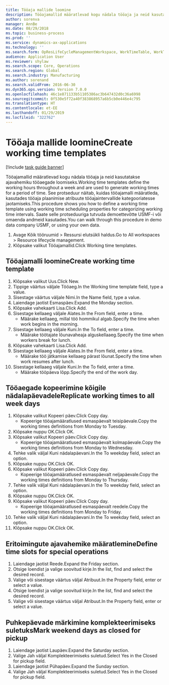 ```yaml
---
title: Tööaja mallide loomine
description: Tööajamallid määratlevad kogu nädala tööaja ja neid kasutatakse ajavahemiku tööaegade loomiseks.
author: sorenva
manager: AnnBe
ms.date: 08/29/2018
ms.topic: business-process
ms.prod: ''
ms.service: dynamics-ax-applications
ms.technology: ''
ms.search.form: OpResLifeCycleManagementWorkspace, WorkTimeTable, WorkTimeCopyDayDialog
audience: Application User
ms.reviewer: shylaw
ms.search.scope: Core, Operations
ms.search.region: Global
ms.search.industry: Manufacturing
ms.author: sorenand
ms.search.validFrom: 2016-06-30
ms.dyn365.ops.version: Version 7.0.0
ms.openlocfilehash: 46c1e871133b51105386ac3b647432d0c36a6998
ms.sourcegitcommit: 0f530e5f72a40f383868957a6b5cb0e446e4c795
ms.translationtype: HT
ms.contentlocale: et-EE
ms.lasthandoff: 01/29/2019
ms.locfileid: "322762"
---
```

# <a name="create-working-time-templates"></a><span data-ttu-id="1931a-103">Tööaja mallide loomine</span><span class="sxs-lookup"><span data-stu-id="1931a-103">Create working time templates</span></span>

[!include [task guide banner](../../includes/task-guide-banner.md)]

<span data-ttu-id="1931a-104">Tööajamallid määratlevad kogu nädala tööaja ja neid kasutatakse ajavahemiku tööaegade loomiseks.</span><span class="sxs-lookup"><span data-stu-id="1931a-104">Working time templates define the working hours throughout a week and are used to generate working times for a period of time.</span></span> <span data-ttu-id="1931a-105">See protseduur näitab, kuidas tööajamalli määratleda, kasutades tööaja plaanimise atribuute tööajaintervallide kategooriatesse jaotamiseks.</span><span class="sxs-lookup"><span data-stu-id="1931a-105">This procedure shows you how to define a working time template using working time scheduling properties for categorizing working time intervals.</span></span> <span data-ttu-id="1931a-106">Saate selle protseduuriga tutvuda demoettevõtte USMF-i või omaenda andmeid kasutades.</span><span class="sxs-lookup"><span data-stu-id="1931a-106">You can walk through this procedure in demo data company USMF, or using your own data.</span></span>

1. <span data-ttu-id="1931a-107">Avage Kõik tööruumid > Ressursi elutsükli haldus.</span><span class="sxs-lookup"><span data-stu-id="1931a-107">Go to All workspaces > Resource lifecycle management.</span></span>
2. <span data-ttu-id="1931a-108">Klõpsake valikut Tööajamallid.</span><span class="sxs-lookup"><span data-stu-id="1931a-108">Click Working time templates.</span></span>

## <a name="create-working-time-template"></a><span data-ttu-id="1931a-109">Tööajamalli loomine</span><span class="sxs-lookup"><span data-stu-id="1931a-109">Create working time template</span></span>
1. <span data-ttu-id="1931a-110">Klõpsake valikut Uus.</span><span class="sxs-lookup"><span data-stu-id="1931a-110">Click New.</span></span>
2. <span data-ttu-id="1931a-111">Tippige väärtus väljale Tööaeg.</span><span class="sxs-lookup"><span data-stu-id="1931a-111">In the Working time template field, type a value.</span></span>
3. <span data-ttu-id="1931a-112">Sisestage väärtus väljale Nimi.</span><span class="sxs-lookup"><span data-stu-id="1931a-112">In the Name field, type a value.</span></span>
4. <span data-ttu-id="1931a-113">Laiendage jaotist Esmaspäev.</span><span class="sxs-lookup"><span data-stu-id="1931a-113">Expand the Monday section.</span></span>
5. <span data-ttu-id="1931a-114">Klõpsake vahekaarti Lisa.</span><span class="sxs-lookup"><span data-stu-id="1931a-114">Click Add.</span></span>
6. <span data-ttu-id="1931a-115">Sisestage kellaaeg väljale Alates.</span><span class="sxs-lookup"><span data-stu-id="1931a-115">In the From field, enter a time.</span></span>
    * <span data-ttu-id="1931a-116">Määrake kellaaeg, millal töö hommikul algab.</span><span class="sxs-lookup"><span data-stu-id="1931a-116">Specify the time when work begins in the morning.</span></span>  
7. <span data-ttu-id="1931a-117">Sisestage kellaaeg väljale Kuni.</span><span class="sxs-lookup"><span data-stu-id="1931a-117">In the To field, enter a time.</span></span>
    * <span data-ttu-id="1931a-118">Määrake töötajate lõunavaheaja alguskellaaeg.</span><span class="sxs-lookup"><span data-stu-id="1931a-118">Specify the time when workers break for lunch.</span></span>  
8. <span data-ttu-id="1931a-119">Klõpsake vahekaarti Lisa.</span><span class="sxs-lookup"><span data-stu-id="1931a-119">Click Add.</span></span>
9. <span data-ttu-id="1931a-120">Sisestage kellaaeg väljale Alates.</span><span class="sxs-lookup"><span data-stu-id="1931a-120">In the From field, enter a time.</span></span>
    * <span data-ttu-id="1931a-121">Määrake töö jätkamise kellaaeg pärast lõunat.</span><span class="sxs-lookup"><span data-stu-id="1931a-121">Specify the time when work resumes after lunch.</span></span>  
10. <span data-ttu-id="1931a-122">Sisestage kellaaeg väljale Kuni.</span><span class="sxs-lookup"><span data-stu-id="1931a-122">In the To field, enter a time.</span></span>
    * <span data-ttu-id="1931a-123">Määrake tööpäeva lõpp.</span><span class="sxs-lookup"><span data-stu-id="1931a-123">Specify the end of the work day.</span></span>  

## <a name="replicate-working-times-to-all-week-days"></a><span data-ttu-id="1931a-124">Tööaegade kopeerimine kõigile nädalapäevadele</span><span class="sxs-lookup"><span data-stu-id="1931a-124">Replicate working times to all week days</span></span>
1. <span data-ttu-id="1931a-125">Klõpsake valikut Kopeeri päev.</span><span class="sxs-lookup"><span data-stu-id="1931a-125">Click Copy day.</span></span>
    * <span data-ttu-id="1931a-126">Kopeerige tööajamääratlused esmaspäevalt teisipäevale.</span><span class="sxs-lookup"><span data-stu-id="1931a-126">Copy the working times definitions from Monday to Tuesday.</span></span>  
2. <span data-ttu-id="1931a-127">Klõpsake nuppu OK.</span><span class="sxs-lookup"><span data-stu-id="1931a-127">Click OK.</span></span>
3. <span data-ttu-id="1931a-128">Klõpsake valikut Kopeeri päev.</span><span class="sxs-lookup"><span data-stu-id="1931a-128">Click Copy day.</span></span>
    * <span data-ttu-id="1931a-129">Kopeerige tööajamääratlused esmaspäevalt kolmapäevale.</span><span class="sxs-lookup"><span data-stu-id="1931a-129">Copy the working times definitions from Monday to Wednesday.</span></span>  
4. <span data-ttu-id="1931a-130">Tehke valik väljal Kuni nädalapäevani.</span><span class="sxs-lookup"><span data-stu-id="1931a-130">In the To weekday field, select an option.</span></span>
5. <span data-ttu-id="1931a-131">Klõpsake nuppu OK.</span><span class="sxs-lookup"><span data-stu-id="1931a-131">Click OK.</span></span>
6. <span data-ttu-id="1931a-132">Klõpsake valikut Kopeeri päev.</span><span class="sxs-lookup"><span data-stu-id="1931a-132">Click Copy day.</span></span>
    * <span data-ttu-id="1931a-133">Kopeerige tööajamääratlused esmaspäevalt neljapäevale.</span><span class="sxs-lookup"><span data-stu-id="1931a-133">Copy the working times definitions from Monday to Thursday.</span></span>  
7. <span data-ttu-id="1931a-134">Tehke valik väljal Kuni nädalapäevani.</span><span class="sxs-lookup"><span data-stu-id="1931a-134">In the To weekday field, select an option.</span></span>
8. <span data-ttu-id="1931a-135">Klõpsake nuppu OK.</span><span class="sxs-lookup"><span data-stu-id="1931a-135">Click OK.</span></span>
9. <span data-ttu-id="1931a-136">Klõpsake valikut Kopeeri päev.</span><span class="sxs-lookup"><span data-stu-id="1931a-136">Click Copy day.</span></span>
    * <span data-ttu-id="1931a-137">Kopeerige tööajamääratlused esmaspäevalt reedele.</span><span class="sxs-lookup"><span data-stu-id="1931a-137">Copy the working times definitions from Monday to Friday.</span></span>  
10. <span data-ttu-id="1931a-138">Tehke valik väljal Kuni nädalapäevani.</span><span class="sxs-lookup"><span data-stu-id="1931a-138">In the To weekday field, select an option.</span></span>
11. <span data-ttu-id="1931a-139">Klõpsake nuppu OK.</span><span class="sxs-lookup"><span data-stu-id="1931a-139">Click OK.</span></span>

## <a name="define-time-slots-for-special-operations"></a><span data-ttu-id="1931a-140">Eritoimingute ajavahemike määratlemine</span><span class="sxs-lookup"><span data-stu-id="1931a-140">Define time slots for special operations</span></span>
1. <span data-ttu-id="1931a-141">Laiendage jaotist Reede.</span><span class="sxs-lookup"><span data-stu-id="1931a-141">Expand the Friday section.</span></span>
2. <span data-ttu-id="1931a-142">Otsige loendist ja valige soovitud kirje.</span><span class="sxs-lookup"><span data-stu-id="1931a-142">In the list, find and select the desired record.</span></span>
3. <span data-ttu-id="1931a-143">Valige või sisestage väärtus väljal Atribuut.</span><span class="sxs-lookup"><span data-stu-id="1931a-143">In the Property field, enter or select a value.</span></span>
4. <span data-ttu-id="1931a-144">Otsige loendist ja valige soovitud kirje.</span><span class="sxs-lookup"><span data-stu-id="1931a-144">In the list, find and select the desired record.</span></span>
5. <span data-ttu-id="1931a-145">Valige või sisestage väärtus väljal Atribuut.</span><span class="sxs-lookup"><span data-stu-id="1931a-145">In the Property field, enter or select a value.</span></span>

## <a name="mark-weekend-days-as-closed-for-pickup"></a><span data-ttu-id="1931a-146">Puhkepäevade märkimine komplekteerimiseks suletuks</span><span class="sxs-lookup"><span data-stu-id="1931a-146">Mark weekend days as closed for pickup</span></span>
1. <span data-ttu-id="1931a-147">Laiendage jaotist Laupäev.</span><span class="sxs-lookup"><span data-stu-id="1931a-147">Expand the Saturday section.</span></span>
2. <span data-ttu-id="1931a-148">Valige Jah väljal Komplekteerimiseks suletud.</span><span class="sxs-lookup"><span data-stu-id="1931a-148">Select Yes in the Closed for pickup field.</span></span>
3. <span data-ttu-id="1931a-149">Laiendage jaotist Pühapäev.</span><span class="sxs-lookup"><span data-stu-id="1931a-149">Expand the Sunday section.</span></span>
4. <span data-ttu-id="1931a-150">Valige Jah väljal Komplekteerimiseks suletud.</span><span class="sxs-lookup"><span data-stu-id="1931a-150">Select Yes in the Closed for pickup field.</span></span>

